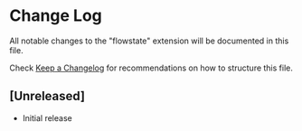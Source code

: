 # Change Log

All notable changes to the "flowstate" extension will be documented in this file.

Check [Keep a Changelog](http://keepachangelog.com/) for recommendations on how to structure this file.

## [Unreleased]

- Initial release